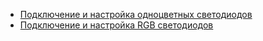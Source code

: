 - [Подключение и настройка одноцветных светодиодов](Подключение-одноцветных-светодиодов.md)
- [Подключение и настройка RGB светодиодов](Подключение-RGB-светодиодов.md)